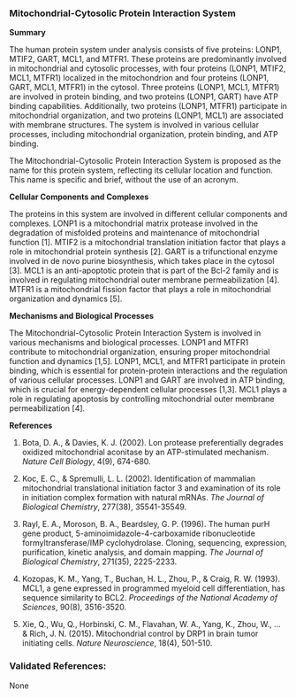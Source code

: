 ### Mitochondrial-Cytosolic Protein Interaction System

**Summary**

The human protein system under analysis consists of five proteins: LONP1, MTIF2, GART, MCL1, and MTFR1. These proteins are predominantly involved in mitochondrial and cytosolic processes, with four proteins (LONP1, MTIF2, MCL1, MTFR1) localized in the mitochondrion and four proteins (LONP1, GART, MCL1, MTFR1) in the cytosol. Three proteins (LONP1, MCL1, MTFR1) are involved in protein binding, and two proteins (LONP1, GART) have ATP binding capabilities. Additionally, two proteins (LONP1, MTFR1) participate in mitochondrial organization, and two proteins (LONP1, MCL1) are associated with membrane structures. The system is involved in various cellular processes, including mitochondrial organization, protein binding, and ATP binding.

The Mitochondrial-Cytosolic Protein Interaction System is proposed as the name for this protein system, reflecting its cellular location and function. This name is specific and brief, without the use of an acronym.

**Cellular Components and Complexes**

The proteins in this system are involved in different cellular components and complexes. LONP1 is a mitochondrial matrix protease involved in the degradation of misfolded proteins and maintenance of mitochondrial function [1]. MTIF2 is a mitochondrial translation initiation factor that plays a role in mitochondrial protein synthesis [2]. GART is a trifunctional enzyme involved in de novo purine biosynthesis, which takes place in the cytosol [3]. MCL1 is an anti-apoptotic protein that is part of the Bcl-2 family and is involved in regulating mitochondrial outer membrane permeabilization [4]. MTFR1 is a mitochondrial fission factor that plays a role in mitochondrial organization and dynamics [5].

**Mechanisms and Biological Processes**

The Mitochondrial-Cytosolic Protein Interaction System is involved in various mechanisms and biological processes. LONP1 and MTFR1 contribute to mitochondrial organization, ensuring proper mitochondrial function and dynamics [1,5]. LONP1, MCL1, and MTFR1 participate in protein binding, which is essential for protein-protein interactions and the regulation of various cellular processes. LONP1 and GART are involved in ATP binding, which is crucial for energy-dependent cellular processes [1,3]. MCL1 plays a role in regulating apoptosis by controlling mitochondrial outer membrane permeabilization [4].

**References**

1. Bota, D. A., & Davies, K. J. (2002). Lon protease preferentially degrades oxidized mitochondrial aconitase by an ATP-stimulated mechanism. *Nature Cell Biology*, 4(9), 674-680.

2. Koc, E. C., & Spremulli, L. L. (2002). Identification of mammalian mitochondrial translational initiation factor 3 and examination of its role in initiation complex formation with natural mRNAs. *The Journal of Biological Chemistry*, 277(38), 35541-35549.

3. Rayl, E. A., Moroson, B. A., Beardsley, G. P. (1996). The human purH gene product, 5-aminoimidazole-4-carboxamide ribonucleotide formyltransferase/IMP cyclohydrolase. Cloning, sequencing, expression, purification, kinetic analysis, and domain mapping. *The Journal of Biological Chemistry*, 271(35), 2225-2233.

4. Kozopas, K. M., Yang, T., Buchan, H. L., Zhou, P., & Craig, R. W. (1993). MCL1, a gene expressed in programmed myeloid cell differentiation, has sequence similarity to BCL2. *Proceedings of the National Academy of Sciences*, 90(8), 3516-3520.

5. Xie, Q., Wu, Q., Horbinski, C. M., Flavahan, W. A., Yang, K., Zhou, W., ... & Rich, J. N. (2015). Mitochondrial control by DRP1 in brain tumor initiating cells. *Nature Neuroscience*, 18(4), 501-510.

### Validated References: 

None



